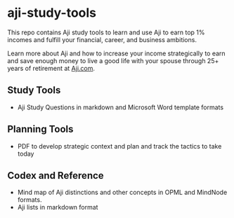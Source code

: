 # aji-study-tools

This repo contains Aji study tools to learn and use Aji to earn top 1% incomes and fulfill your financial, career, and business ambitions.

Learn more about Aji and how to increase your income strategically to earn and save enough money to live a good life with your spouse through 25+ years of retirement at [Aji.com](https://www.aji.com).

## Study Tools
- Aji Study Questions in markdown and Microsoft Word template formats

## Planning Tools
- PDF to develop strategic context and plan and track the tactics to take today

## Codex and Reference
- Mind map of Aji distinctions and other concepts in OPML and MindNode formats.
- Aji lists in markdown format
